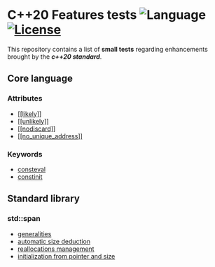# C++20 Features tests ![Language](https://img.shields.io/badge/language-C++20-orange.svg) [![License](https://img.shields.io/badge/license-MIT-blue.svg)](./LICENSE.md)

This repository contains a list of **small tests** regarding enhancements brought by the **_c++20 standard_**.

## Core language

### Attributes

- [\[\[likely\]\]](attributes/likely_unlikely.cpp)
- [\[\[unlikely\]\]](attributes/likely_unlikely.cpp)
- [\[\[nodiscard\]\]](attributes/odiscard.cpp)
- [\[\[no_unique_address\]\]](attributes/no_unique_address.cpp)

### Keywords

- [consteval](keywords/consteval.cpp)
- [constinit](keywords/constinit.cpp)

## Standard library

### std::span

- [generalities](stl/span/generalities.cpp)
- [automatic size deduction](stl/span/automatic-size-deduction.cpp)
- [reallocations management](stl/span/reallocations_management.cpp)
- [initialization from pointer and size](init_from_pointer.cpp)